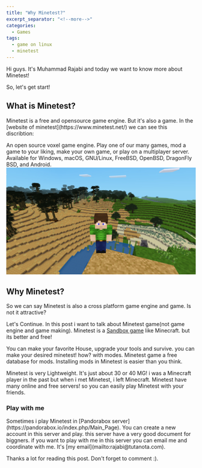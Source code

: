 ```yaml
---
title: "Why Minetest?"
excerpt_separator: "<!--more-->"
categories:
  - Games
tags:
  - game on linux
  - minetest
---
```

Hi guys. It's Muhammad Rajabi and today we want to know more about Minetest!

So, let's get start!
<h2>What is Minetest?</h2>
Minetest is a free and opensource game engine. But it's also a game. In the [website of minetest](https://www.minetest.net/) we can see this discribtion:

 An open source voxel game engine. Play one of our many games, mod a game to your liking, make your own game, or play on a multiplayer server. Available for Windows, macOS, GNU/Linux, FreeBSD, OpenBSD, DragonFly BSD, and Android. 
![image](https://github.com/liberepen/liberepen.github.io/raw/master/assets/images/minetest.jpg)
<h2>Why Minetest?</h2>
So we can say Minetest is also a cross platform game engine and game. Is not it attractive?

Let's Continue. In this post i want to talk about Minetest game(not game engine and game making). Minetest is a [Sandbox game](https://en.wikipedia.org/wiki/Sandbox_game) like Minecraft. but its better and free!

You can make your favorite House, upgrade your tools and survive. you can make your desired minetest! how? with modes. Minetest game a free database for mods. Installing mods in Minetest is easier than you think. 

Minetest is very Lightweight. It's just about 30 or 40 MG! i was a Minecraft player in the past but when i met Minetest, i left Minecraft. 
Minetest have many online and free servers! so you can easily play Minetest with your friends.

<h3>Play with me</h3> 
Sometimes i play Minetest in [Pandorabox server](https://pandorabox.io/index.php/Main_Page). You can create a new account in this server and play. this server have a very good document for biggners.
if you want to play with me in this server you can email me and coordinate with me. It's [my email](mailto:rajabi@tutanota.com).

Thanks a lot for reading this post. Don't forget to comment :).
